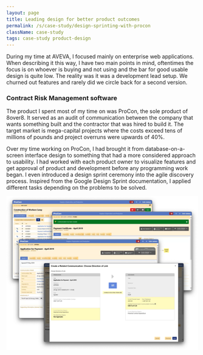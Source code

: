 ```yaml
---
layout: page
title: Leading design for better product outcomes
permalink: /s/case-study/design-sprinting-with-procon
className: case-study
tags: case-study product-design
---
```


During my time at AVEVA, I focused mainly on enterprise web applications. When describing it this way, I have two main points in mind, oftentimes the focus is on whoever is buying and not using and the bar for good usable design is quite low. The reality was it was a development lead setup. We churned out features and rarely did we circle back for a second version.

### Contract Risk Management software
The product I spent most of my time on was ProCon, the sole product of 8over8. It served as an audit of communication between the company that wants something built and the contractor that was hired to build it. The target market is mega-capital projects where the costs exceed tens of millions of pounds and project overruns were upwards of 40%.
 
Over my time working on ProCon, I had brought it from database-on-a-screen interface design to something that had a more considered approach to usability. I had worked with each product owner to visualize features and get approval of product and development before any programming work began. I even introduced a design sprint ceremony into the agile discovery process. Inspired from the Google Design Sprint documentation, I applied different tasks depending on the problems to be solved.

![ProCon screenshot cluster](/assets/procon-screenshot-cluster.png)